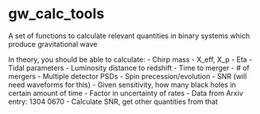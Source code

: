 # gw_calc_tools
A set of functions to calculate relevant quantities in binary systems which produce gravitational wave

In theory, you should be able to calculate:
	- Chirp mass
	- X_eff, X_p
	- Eta
	- Tidal parameters
	- Luminosity distance to redshift
	- Time to merger
	- # of mergers
	- Multiple detector PSDs
	- Spin precession/evolution
	- SNR (will need waveforms for this)
	- Given sensitivity, how many black holes in certain amount of time
		- Factor in uncertainty of rates
	- Data from Arxiv entry: 1304 0670
		- Calculate SNR, get other quantities from that
